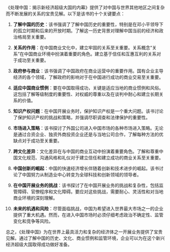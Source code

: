 《处理中国：揭示新经济超级大国的内幕》提供了对中国与世界其他地区之间复杂而不断发展的关系的宝贵见解。以下是该书的十个关键要点：

1. **了解中国的历史**：该书强调了了解中国历史的重要性，特别是在邓小平领导下的孤立时期和后来的开放时期。了解这一历史背景对理解中国当前的经济和政治格局至关重要。

2. **关系的作用**：在中国商业文化中，建立牢固的关系至关重要。关系概念“关系”在中国商业环境中扮演着重要的角色。建立基于信任和互惠互利的关系对于成功至关重要。

3. **政府参与商业**：该书强调了中国政府在商业运营中的重要作用。国有企业主导经济的各个领域，了解政府的影响对于在中国进行成功的商业交易至关重要。

4. **适应中国商业惯例**：要在中国取得成功，关键是适应当地的商业惯例和风俗。这包括了解等级制度的重要性、对权威的尊重以及在谈判中耐心和建立长期关系的价值。

5. **知识产权问题**：在中国开展业务时，保护知识产权是一个重大问题。该书讨论了保护知识产权的挑战和策略，并强调尽职调查和法律保护的重要性。

6. **市场进入策略**：该书探讨了外国公司进入中国市场的各种市场进入策略。无论是通过合资企业、独资外商投资企业还是与当地公司合作，了解每种方法的优缺点对于成功至关重要。

7. **跨文化差异**：文化差异在与中国的商业互动中扮演着重要角色。了解和尊重中国文化规范、沟通风格和礼仪对于建立信任和建立成功的商业关系至关重要。

8. **中国创新的崛起**：中国的快速经济增长伴随着创新和技术进步的崛起。该书讨论了中国努力从制造业中心转变为全球科技和创新领域的领导者。

9. **在中国开展业务的挑战**：该书探讨了在中国开展业务的挑战和复杂性，包括监管障碍、官僚程序和文化障碍。要应对这些挑战，需要耐心、灵活性和对当地商业环境的深刻理解。

10. **未来的机遇和风险**：尽管面临挑战，中国为希望进入世界最大市场之一的企业提供了重大机遇。然而，在进入中国市场时必须仔细考虑政治不确定性、监管变化和竞争等风险。

总之，《处理中国》为在世界上最具活力和复杂的经济体之一开展业务提供了宝贵见解。通过了解中国的历史、文化、商业惯例和监管环境，企业可以为在这个新兴经济超级大国取得成功做好准备。
